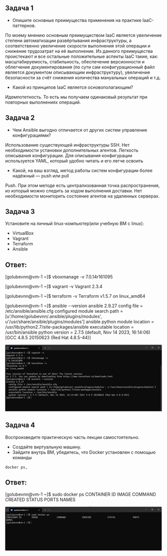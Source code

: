 ## Задача 1

- Опишите основные преимущества применения на практике IaaC-паттернов.

По моему мнению основным преимуществом IaaC является увеличение степени автоматизации развёртывания инфраструктуры, а соответственно увеличение скорости выполнения этой операции и снижение трудозатрат на её выполнение. Из данного преимущества проистекают и все остальные положительные аспекты IaaC такие, как: масштабируемость, стабильность, обеспечение версионности и облегчение документирования (по сути сам конфигурационный файл является документом описывающим инфраструктуру), увеличение безопасности за счёт снижения количества мануальных операций и т.д. 

- Какой из принципов IaaC является основополагающим?

Идемпотетность. То есть мы получаем одинаковый результат при повторных выполнениях операций.

## Задача 2

- Чем Ansible выгодно отличается от других систем управление конфигурациями?

Использование существующей инфраструктуры SSH. Нет необходимости установки дополнительных агентов. Легкость описывания конфигурации. Для описывания конфигурации используется YAML, который удобно читать и его легче освоить


- Какой, на ваш взгляд, метод работы систем конфигурации более надёжный — push или pull

Push. При этом методе есть централизованная точка распространения, из который можно следить за ходом выполнения доставки. Нет необходимости мониторить состояние агентов на удаленных серверах.

## Задача 3

Установите на личный linux-компьютер(или учебную ВМ с linux):

- VirtualBox
- Vagrant
- Terraform
- Ansible


## Ответ:

[golubevnn@vm-1 ~]$ vboxmanage -v
7.0.14r161095

[golubevnn@vm-1 ~]$ vagrant -v
Vagrant 2.3.4

[golubevnn@vm-1 ~]$ terraform -v
Terraform v1.5.7
on linux_amd64

[golubevnn@vm-1 ~]$ ansible --version
ansible 2.9.27
  config file = /etc/ansible/ansible.cfg
  configured module search path = [u'/home/golubevnn/.ansible/plugins/modules', u'/usr/share/ansible/plugins/modules']
  ansible python module location = /usr/lib/python2.7/site-packages/ansible
  executable location = /usr/bin/ansible
  python version = 2.7.5 (default, Nov 14 2023, 16:14:06) [GCC 4.8.5 20150623 (Red Hat 4.8.5-44)]

![vm](images/z3.png)


## Задача 4 

Воспроизведите практическую часть лекции самостоятельно.

- Создайте виртуальную машину.
- Зайдите внутрь ВМ, убедитесь, что Docker установлен с помощью команды

```
docker ps,
```

## Ответ:

[golubevnn@vm-1 ~]$ sudo docker ps
CONTAINER ID        IMAGE               COMMAND             CREATED             STATUS              PORTS               NAMES

![docker](images/z4.png)